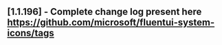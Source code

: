 ## [1.1.196] - Complete change log present here https://github.com/microsoft/fluentui-system-icons/tags